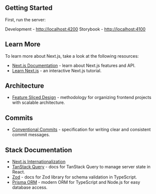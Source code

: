 ## Getting Started

First, run the server:

Development - [http://localhost:4200](http://localhost:4200)
Storybook - [http://localhost:4100](http://localhost:4100)

## Learn More

To learn more about Next.js, take a look at the following resources:

- [Next.js Documentation](https://nextjs.org/docs) - learn about Next.js features and API.
- [Learn Next.js](https://nextjs.org/learn) - an interactive Next.js tutorial.

## Architecture

- [Feature Sliced Design](https://feature-sliced.design) - methodology for organizing frontend projects with scalable architecture.

## Commits

- [Conventional Commits](https://www.conventionalcommits.org) - specification for writing clear and consistent commit messages.

## Stack Documentation

- [Next.js Internationalization](https://next-intl.dev/docs)
- [TanStack Query](https://tanstack.com/query/latest/docs/framework/react/overview) - docs for TanStack Query to manage server state in React.
- [Zod](https://zod.dev) - docs for Zod library for schema validation in TypeScript.
- [Prisma ORM](https://www.prisma.io) - modern ORM for TypeScript and Node.js for easy database access.
